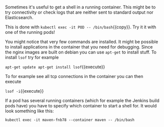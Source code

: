 Sometimes it's useful to get a shell in a running container. This might be to try connectivity or
check logs that are neither sent to standard output nor Elasticsearch.

This is done with `kubectl exec -it POD -- /bin/bash`{{copy}}. Try it it with one of the running pods!

You might notice that very few commands are installed. It might be possible to install applications in the container that you need for debugging. Since the nginx images are built on debian you can use `apt-get` to install stuff. To install `lsof` try for example

`
apt-get update
apt-get install lsof
`{{execute}}


To for example see all tcp connections in the container you can then execute

`
lsof -i
`{{execute}}


If a pod has several running containers (which for example the Jenkins build pods have) you have to specify which container to start a shell for. It would look something like this:

`kubectl exec -it maven-fnb78 --container maven -- /bin/bash`
